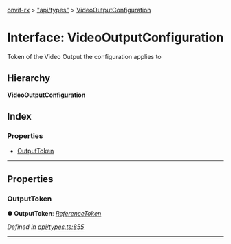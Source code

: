[onvif-rx](../README.md) > ["api/types"](../modules/_api_types_.md) > [VideoOutputConfiguration](../interfaces/_api_types_.videooutputconfiguration.md)

# Interface: VideoOutputConfiguration

Token of the Video Output the configuration applies to

## Hierarchy

**VideoOutputConfiguration**

## Index

### Properties

* [OutputToken](_api_types_.videooutputconfiguration.md#outputtoken)

---

## Properties

<a id="outputtoken"></a>

###  OutputToken

**● OutputToken**: *[ReferenceToken](../modules/_api_types_.md#referencetoken)*

*Defined in [api/types.ts:855](https://github.com/patrickmichalina/onvif-rx/blob/034e4d6/src/api/types.ts#L855)*

___

